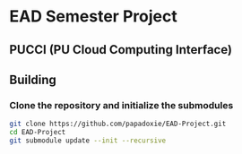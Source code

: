 # EAD Semester Project
## PUCCI (PU Cloud Computing Interface)

## Building 
### Clone the repository and initialize the submodules

```bash
git clone https://github.com/papadoxie/EAD-Project.git
cd EAD-Project
git submodule update --init --recursive
```
